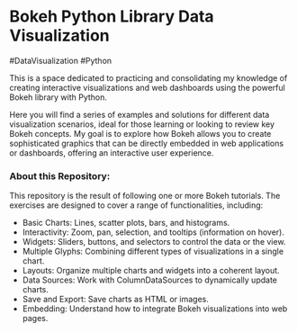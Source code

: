 # Bokeh Python Library Data Visualization
#DataVisualization #Python   

This is a space dedicated to practicing and consolidating my knowledge of creating interactive visualizations and web dashboards using the powerful Bokeh library with Python.

Here you will find a series of examples and solutions for different data visualization scenarios, ideal for those learning or looking to review key Bokeh concepts. My goal is to explore how Bokeh allows you to create sophisticated graphics that can be directly embedded in web applications or dashboards, offering an interactive user experience.

### About this Repository:
This repository is the result of following one or more Bokeh tutorials. The exercises are designed to cover a range of functionalities, including:

- Basic Charts: Lines, scatter plots, bars, and histograms.
- Interactivity: Zoom, pan, selection, and tooltips (information on hover).
- Widgets: Sliders, buttons, and selectors to control the data or the view.
- Multiple Glyphs: Combining different types of visualizations in a single chart.
- Layouts: Organize multiple charts and widgets into a coherent layout.
- Data Sources: Work with ColumnDataSources to dynamically update charts.
- Save and Export: Save charts as HTML or images.
- Embedding: Understand how to integrate Bokeh visualizations into web pages.
